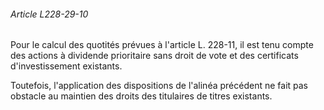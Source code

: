 ###### Article L228-29-10

Pour le calcul des quotités prévues à l'article L. 228-11, il est tenu compte des actions à dividende prioritaire sans droit de vote et des certificats d'investissement existants.

Toutefois, l'application des dispositions de l'alinéa précédent ne fait pas obstacle au maintien des droits des titulaires de titres existants.

